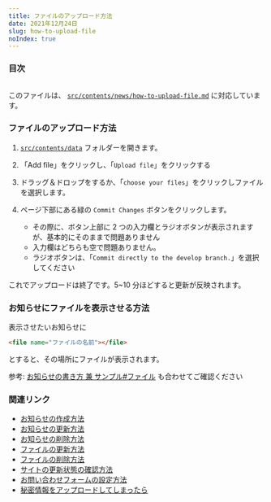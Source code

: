 ```yaml
---
title: ファイルのアップロード方法
date: 2021年12月24日
slug: how-to-upload-file
noIndex: true
---
```


### 目次

```toc

```

このファイルは、 [`src/contents/news/how-to-upload-file.md`](https://github.com/sshihci/sshihci.github.io/blob/develop/src/contents/news/how-to-upload-file.md) に対応しています。

### ファイルのアップロード方法

1. [`src/contents/data`](https://github.com/sshihci/sshihci.github.io/tree/develop/src/contents/data) フォルダーを開きます。
2. 「Add file」をクリックし、「`Upload file`」をクリックする
3. ドラッグ＆ドロップをするか、「`choose your files`」をクリックしファイルを選択します。
4. ページ下部にある緑の `Commit Changes` ボタンをクリックします。

   - その際に、ボタン上部に 2 つの入力欄とラジオボタンが表示されますが、基本的にそのままで問題ありません
   - 入力欄はどちらも空で問題ありません。
   - ラジオボタンは、「`Commit directly to the develop branch.`」を選択してください

これでアップロードは終了です。5~10 分ほどすると更新が反映されます。

### お知らせにファイルを表示させる方法

表示させたいお知らせに

```markdown
<file name="ファイルの名前"></file>
```

とすると、その場所にファイルが表示されます。

参考: [お知らせの書き方 兼 サンプル#ファイル](https://sshihci.github.io/news/how-to-create-news/#%E3%83%95%E3%82%A1%E3%82%A4%E3%83%AB) も合わせてご確認ください

### 関連リンク

- [お知らせの作成方法](../how-to-create-news)
- [お知らせの更新方法](../how-to-update-news)
- [お知らせの削除方法](../how-to-delete-news)
- [ファイルの更新方法](../how-to-update-file)
- [ファイルの削除方法](../how-to-delete-file)
- [サイトの更新状態の確認方法](../how-to-check-deploy)
- [お問い合わせフォームの設定方法](../how-to-connect-contact-form)
- [秘密情報をアップロードしてしまったら](../how-to-remove-from-git-history)
